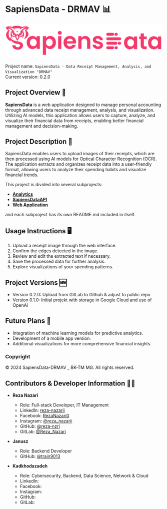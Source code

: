 # SapiensData - DRMAV 📊

![SapiensData Logo](Docs/READMEs/media/images/logos/text_logo_pink.png)

Project name: `SapiensData - Data Receipt Management, Analysis, and Visualization "DRMAV"`  
Current version: 0.2.0

## Project Overview 📖

**SapiensData** is a web application designed to manage personal accounting through advanced data receipt management, analysis, and visualization. Utilizing AI models, this application allows users to capture, analyze, and visualize their financial data from receipts, enabling better financial management and decision-making.

## Project Description 📝

SapiensData enables users to upload images of their receipts, which are then processed using AI models for Optical Character Recognition (OCR). The application extracts and organizes receipt data into a user-friendly format, allowing users to analyze their spending habits and visualize financial trends.

This project is divided into several subprojects:

- **[Analytics](./Analytics/)**
- **[SapiensDataAPI](./SapiensDataAPI/)**
- **[Web Application](./web-app/)**

and each subproject has its own README.md included in itself.

## Usage Instructions 🖥️

1. Upload a receipt image through the web interface.
2. Confirm the edges detected in the image.
3. Review and edit the extracted text if necessary.
4. Save the processed data for further analysis.
5. Explore visualizations of your spending patterns.

## Project Versions 🆕

- Version 0.2.0: Upload from GitLab to Github & adjust to public repo
- Version 0.1.0: Initial projekt with storage in Google Cloud and use of OpenAi

## Future Plans 🚀

- Integration of machine learning models for predictive analytics.
- Development of a mobile app version.
- Additional visualizations for more comprehensive financial insights.

### Copyright

© 2024 SapiensData-DRMAV _ BK-TM MG. All rights reserved.

## Contributors & Developer Information 👨‍💻

- **Reza Nazari**
  - Role: Full-stack Developer, IT Management
  - LinkedIn: [reza-nazarii](https://www.linkedin.com/in/reza-nazarii)
  - Facebook: [RezaNazari0](https://www.facebook.com/RezaNazari0)
  - Instagram: [@reza_nazarii](https://www.instagram.com/reza_nazarii)
  - GitHub: [@reza-nzri](https://github.com/reza-nzri)
  - GitLab: [@Reza_Nazari](https://gitlab.com/Reza_Nazari)

- **Janusz**
  - Role: Backend Developer
  - GitHub: [@train9013](https://github.com/train9013)

- **Kadkhodazadeh**
  - Role: Cybersecurity, Backend, Data Science, Network & Cloud
  - LinkedIn: []()
  - Facebook: []()
  - Instagram: []()
  - GitHub: []()
  - GitLab: []()
